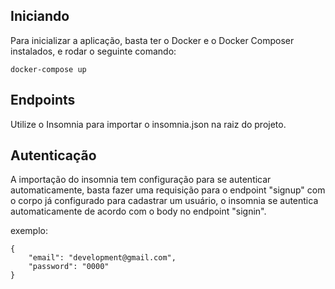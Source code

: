 ## Iniciando

Para inicializar a aplicação, basta ter o Docker e o Docker Composer instalados, e rodar o seguinte comando:

```console
docker-compose up
```

## Endpoints

Utilize o Insomnia para importar o insomnia.json na raiz do projeto.

## Autenticação

A importação do insomnia tem configuração para se autenticar automaticamente, basta fazer uma requisição para o endpoint "signup" com o corpo já configurado para cadastrar um usuário, o insomnia se autentica automaticamente de acordo com o body no endpoint "signin".

exemplo:

```console
{
	"email": "development@gmail.com",
	"password": "0000"	
}
```
